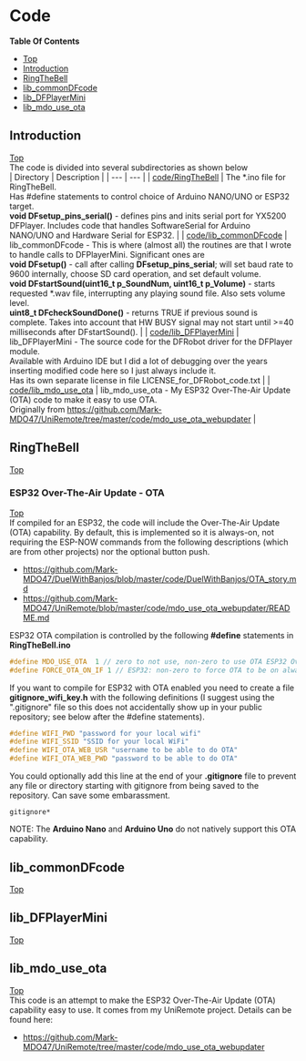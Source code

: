 # Code

**Table Of Contents**
* [Top](#code "Top")
* [Introduction](#introduction "Introduction")
* [RingTheBell](#ringthebell "RingTheBell")
* [lib_commonDFcode](#lib_commondfcode "lib_commonDFcode")
* [lib_DFPlayerMini](#lib_dfplayermini "lib_DFPlayerMini")
* [lib_mdo_use_ota](#lib_mdo_use_ota "lib_mdo_use_ota")

## Introduction
[Top](#code "Top")<br>
The code is divided into several subdirectories as shown below<br>
| Directory | Description |
| --- | --- |
| [code/RingTheBell](https://github.com/Mark-MDO47/RingTheBell/tree/master/code/RingTheBell "RingTheBell - the *.ino containing #defines to define compile options") | The *.ino file for RingTheBell.<br>  Has #define statements to control choice of Arduino NANO/UNO or ESP32 target.<br>  **void DFsetup_pins_serial()** - defines pins and inits serial port for YX5200 DFPlayer. Includes code that handles SoftwareSerial for Arduino NANO/UNO and Hardware Serial for ESP32. |
| [code/lib_commonDFcode](https://github.com/Mark-MDO47/RingTheBell/tree/master/code/lib_commonDFcode "lib_commonDFcode") | lib_commonDFcode - This is where (almost all) the routines are that I wrote to handle calls to DFPlayerMini. Significant ones are<br>  **void DFsetup()** - call after calling **DFsetup_pins_serial**; will set baud rate to 9600 internally, choose SD card operation, and set default volume.<br>  **void  DFstartSound(uint16_t p_SoundNum, uint16_t p_Volume)** - starts requested *.wav file, interrupting any playing sound file. Also sets volume level.<br>  **uint8_t DFcheckSoundDone()** - returns TRUE if previous sound is complete. Takes into account that HW BUSY signal may not start until >=40 milliseconds after DFstartSound(). |
| [code/lib_DFPlayerMini](https://github.com/Mark-MDO47/RingTheBell/tree/master/code/lib_DFPlayerMini "lib_DFPlayerMini") | lib_DFPlayerMini - The source code for the DFRobot driver for the DFPlayer module.<br>  Available with Arduino IDE but I did a lot of debugging over the years inserting modified code here so I just always include it.<br>  Has its own separate license in file LICENSE_for_DFRobot_code.txt |
| [code/lib_mdo_use_ota](https://github.com/Mark-MDO47/RingTheBell/tree/master/code/lib_mdo_use_ota "lib_mdo_use_ota") | lib_mdo_use_ota - My ESP32 Over-The-Air Update (OTA) code to make it easy to use OTA.<br>  Originally from https://github.com/Mark-MDO47/UniRemote/tree/master/code/mdo_use_ota_webupdater |


## RingTheBell
[Top](#code "Top")<br>

### ESP32 Over-The-Air Update - OTA
[Top](#code "Top")<br>
If compiled for an ESP32, the code will include the Over-The-Air Update (OTA) capability. By default, this is implemented so it is always-on, not requiring the ESP-NOW commands from the following descriptions (which are from other projects) nor the optional button push.
- https://github.com/Mark-MDO47/DuelWithBanjos/blob/master/code/DuelWithBanjos/OTA_story.md
- https://github.com/Mark-MDO47/UniRemote/blob/master/code/mdo_use_ota_webupdater/README.md

ESP32 OTA compilation is controlled by the following **#define** statements in **RingTheBell.ino**
```C
#define MDO_USE_OTA  1 // zero to not use, non-zero to use OTA ESP32 Over-The-Air software updates
#define FORCE_OTA_ON_IF 1 // ESP32: non-zero to force OTA to be on always without needing the pin ONLY if MDO_USE_OTA is also on
```

If you want to compile for ESP32 with OTA enabled you need to create a file **gitignore_wifi_key.h** with the following definitions (I suggest using the ".gitignore" file so this does not accidentally show up in your public repository; see below after the #define statements).
```C
#define WIFI_PWD "password for your local wifi"
#define WIFI_SSID "SSID for your local WiFi"
#define WIFI_OTA_WEB_USR "username to be able to do OTA"
#define WIFI_OTA_WEB_PWD "password to be able to do OTA"
```

You could optionally add this line at the end of your **.gitignore** file to prevent any file or directory starting with gitignore from being saved to the repository. Can save some embarassment.
```
gitignore*
```

NOTE: The **Arduino Nano** and **Arduino Uno** do not natively support this OTA capability.

## lib_commonDFcode
[Top](#code "Top")<br>

## lib_DFPlayerMini
[Top](#code "Top")<br>

## lib_mdo_use_ota
[Top](#code "Top")<br>
This code is an attempt to make the ESP32 Over-The-Air Update (OTA) capability easy to use. It comes from my UniRemote project. Details can be found here:
- https://github.com/Mark-MDO47/UniRemote/tree/master/code/mdo_use_ota_webupdater
